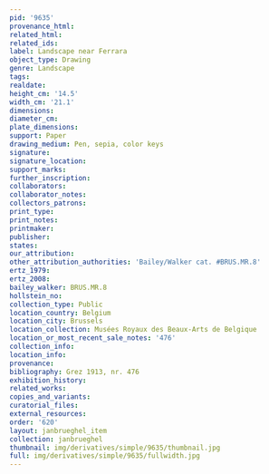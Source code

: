 ```yaml
---
pid: '9635'
provenance_html:
related_html:
related_ids:
label: Landscape near Ferrara
object_type: Drawing
genre: Landscape
tags:
realdate:
height_cm: '14.5'
width_cm: '21.1'
dimensions:
diameter_cm:
plate_dimensions:
support: Paper
drawing_medium: Pen, sepia, color keys
signature:
signature_location:
support_marks:
further_inscription:
collaborators:
collaborator_notes:
collectors_patrons:
print_type:
print_notes:
printmaker:
publisher:
states:
our_attribution:
other_attribution_authorities: 'Bailey/Walker cat. #BRUS.MR.8'
ertz_1979:
ertz_2008:
bailey_walker: BRUS.MR.8
hollstein_no:
collection_type: Public
location_country: Belgium
location_city: Brussels
location_collection: Musées Royaux des Beaux-Arts de Belgique
location_or_most_recent_sale_notes: '476'
collection_info:
location_info:
provenance:
bibliography: Grez 1913, nr. 476
exhibition_history:
related_works:
copies_and_variants:
curatorial_files:
external_resources:
order: '620'
layout: janbrueghel_item
collection: janbrueghel
thumbnail: img/derivatives/simple/9635/thumbnail.jpg
full: img/derivatives/simple/9635/fullwidth.jpg
---
```

